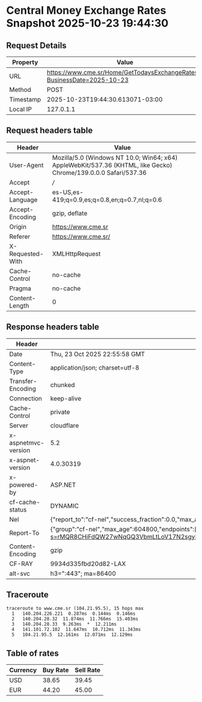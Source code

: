 # Central Money Exchange Rates Snapshot 2025-10-23 19:44:30
## Request Details

| Property | Value |
|----------|-------|
| URL | https://www.cme.sr/Home/GetTodaysExchangeRates/?BusinessDate=2025-10-23 |
| Method | POST |
| Timestamp | 2025-10-23T19:44:30.613071-03:00 |
| Local IP | 127.0.1.1 |
    
## Request headers table

| Header | Value |
|--------|-------|
| User-Agent | Mozilla/5.0 (Windows NT 10.0; Win64; x64) AppleWebKit/537.36 (KHTML, like Gecko) Chrome/139.0.0.0 Safari/537.36 |
| Accept | */* |
| Accept-Language | es-US,es-419;q=0.9,es;q=0.8,en;q=0.7,nl;q=0.6 |
| Accept-Encoding | gzip, deflate |
| Origin | https://www.cme.sr |
| Referer | https://www.cme.sr/ |
| X-Requested-With | XMLHttpRequest |
| Cache-Control | no-cache |
| Pragma | no-cache |
| Content-Length | 0 |

    
## Response headers table
| Header | Value |
|--------|-------|
| Date | Thu, 23 Oct 2025 22:55:58 GMT |
| Content-Type | application/json; charset=utf-8 |
| Transfer-Encoding | chunked |
| Connection | keep-alive |
| Cache-Control | private |
| Server | cloudflare |
| x-aspnetmvc-version | 5.2 |
| x-aspnet-version | 4.0.30319 |
| x-powered-by | ASP.NET |
| cf-cache-status | DYNAMIC |
| Nel | {"report_to":"cf-nel","success_fraction":0.0,"max_age":604800} |
| Report-To | {"group":"cf-nel","max_age":604800,"endpoints":[{"url":"https://a.nel.cloudflare.com/report/v4?s=rMQR8CHiFdQW27wNqGQ3VbmLtLoV17N2sgyKURdKkNHFHKxJwyu4wI8UuNaIT9sNzfxR3LgXzYx4r%2FiugSSpPGQErx41cvLkx0M%3D"}]} |
| Content-Encoding | gzip |
| CF-RAY | 9934d335fbd20d82-LAX |
| alt-svc | h3=":443"; ma=86400 |

## Traceroute 

```
traceroute to www.cme.sr (104.21.95.5), 15 hops max
  1   140.204.226.221  0.287ms  0.144ms  0.146ms 
  2   140.204.28.32  11.874ms  11.766ms  15.403ms 
  3   140.204.28.33  9.263ms  *  12.211ms 
  4   141.101.72.102  11.647ms  10.712ms  11.343ms 
  5   104.21.95.5  12.161ms  12.071ms  12.129ms 

```


## Table of rates

| Currency | Buy Rate | Sell Rate |
|----------|----------|-----------|
| USD | 38.65 | 39.45 |
| EUR | 44.20 | 45.00 |
